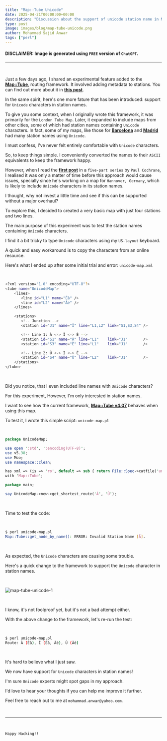 ```yaml
---
title: "Map::Tube Unicode"
date: 2025-04-21T00:00:00+00:00
description: "Discussion about the support of unicode station name in Map::Tube."
type: post
image: images/blog/map-tube-unicode.png
author: Mohammad Sajid Anwar
tags: ["perl"]
---
```


#### **DISCLAIMER:** Image is generated using `FREE` version of `ChatGPT`.
***

<br>

Just a few days ago, I shared an experimental feature added to the [**Map::Tube**](https://metacpan.org/dist/Map-Tube), routing framework. It involved adding metadata to stations. You can find out more about it in [**this post**](/blog/map-tube-experimental).

In the same spirit, here's one more fature that has been introduced: support for `Unicode` characters in station names.

To give you some context, when I originally wrote this framework, it was primarily for the `London Tube Map`. Later, it expanded to include maps from other cities, some of which had station names containing `Unicode` characters. In fact, some of my maps, like those for [**Barcelona**](https://metacpan.org/pod/Map::Tube::Barcelona) and [**Madrid**](https://metacpan.org/dist/Map-Tube-Madrid) had many station names using `Unicode`.

I must confess, I've never felt entirely comfortable with `Unicode` characters.

So, to keep things simple. I conveniently converted the names to their `ASCII` equivalents to keep the framework happy.

However, when I read the [**first post**](https://peateasea.de/building-map-tube-whatever-maps-a-howto-first-steps) in a `five-part series` by `Paul Cochrane`, I realised it was only a matter of time before this approach would cause issues, specially since he's working on a map for `Hannover, Germany`, which is likely to include `Unicode` characters in its station names.

I thought, why not invest a little time and see if this can be supported without a major overhaul?

To explore this, I decided to created a very basic map with just four stations and two lines.

The main purpose of this experiment was to test the station names containing `Unicode` characters.

I find it a bit tricky to type `Unicode` characters using my `US-layout` keyboard.

A quick and easy workaround is to copy the characters from an online resource.

Here's what I ended up after some initial trial and error: `unicode-map.xml`

<br>

```bash
<?xml version="1.0" encoding="UTF-8"?>
<tube name="UnicodeMap">
    <lines>
       <line id="L1" name="Èà" />
       <line id="L2" name="Àé" />
    </lines>

    <stations>
       <!-- Junction -->
       <station id="J1" name="Ï" line="L1,L2" link="S1,S3,S4" />

       <!-- Line 1: À <-> Ï <-> È -->
       <station id="S1" name="À" line="L1"    link="J1"       />
       <station id="S3" name="È" line="L1"    link="J1"       />

       <!-- Line 2: Ù <-> Ï <-> È -->
       <station id="S4" name="Ù" line="L2"    link="J1"       />
    </stations>
</tube>
```

<br>

Did you notice, that I even included line names with `Unicode` characters?

For this experiment, However, I'm only interested in station names.

I want to see how the current framework, [**Map::Tube v4.07**](https://metacpan.org/dist/Map-Tube) behaves when using this map.

To test it, I wrote this simple script: `unicode-map.pl`

<br>

```perl
package UnicodeMap;

use open ':std', ':encoding(UTF-8)';
use v5.38;
use Moo;
use namespace::clean;

has xml => (is => 'ro', default => sub { return File::Spec->catfile('unicode-map.xml') });
with 'Map::Tube';

package main;

say UnicodeMap->new->get_shortest_route('À', 'Ù');
```

<br>

Time to test the code:

<br>

```bash
$ perl unicode-map.pl
Map::Tube::get_node_by_name(): ERROR: Invalid Station Name [Ã].
```

<br>

As expected, the `Unicode` characters are causing some trouble.

Here's a quick change to the framework to support the `Unicode` character in station names.

<br>

![map-tube-unicode-1](/images/blog/map-tube-unicode-1.png)

<br>

I know, it's not foolproof yet, but it's not a bad attempt either.

With the above change to the framework, let's re-run the test:

<br>

```bash
$ perl unicode-map.pl
Route: À (Èà), Ï (Èà, Àé), Ù (Àé)
```

<br>

It's hard to believe what I just saw.

We now have support for `Unicode` characters in station names!

I'm sure `Unicode` experts might spot gaps in my approach.

I'd love to hear your thoughts if you can help me improve it further.

Feel free to reach out to me at `mohammad.anwar@yahoo.com`.

<br>

***

<br>

`Happy Hacking!!`
